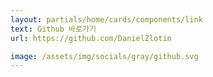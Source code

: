 ```yaml
---
layout: partials/home/cards/components/link
text: Github 바로가기
url: https://github.com/DanielZlotin

image: /assets/img/socials/gray/github.svg
---
```

